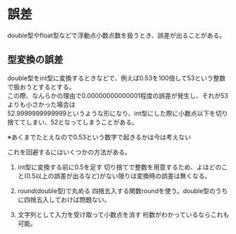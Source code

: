 # 誤差

double型やfloat型などで浮動点小数点数を扱うとき、誤差が出ることがある。  

## 型変換の誤差

double型をint型に変換するときなどで、例えば0.53を100倍して53という整数で扱おうとするとする。  
この際、なんらかの理由で0.00000000000001程度の誤差が発生し、それが53よりも小さかった場合は  
52.9999999999999というような形になり、int型にした際に小数点以下を切り捨ててしまい、52となってしまうことがある。  

※あくまでたとえなので0.53という数字で起きるかは今は考えない  

これを回避するにはいくつかの方法がある。  

1. int型に変換する前に0.5を足す
切り捨てで整数を用意するため、よほどのこと(0.5以上の誤差が出るなど)がない限りは変換時の誤差は無くなる。  

1. round(double型)で丸める
四捨五入する関数roundを使う。double型のうちに四捨五入しておけば問題ない。

1. 文字列として入力を受け取って小数点を消す
桁数がわかっているならこれも可能。
